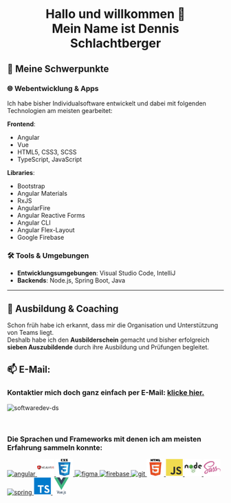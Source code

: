 <h1 align="center">Hallo und willkommen 👋 <br> Mein Name ist Dennis Schlachtberger</h1>


## 💼 Meine Schwerpunkte  

### 🌐 Webentwicklung & Apps  
Ich habe bisher Individualsoftware entwickelt und dabei mit folgenden Technologien am meisten gearbeitet:  

**Frontend**:  
- Angular  
- Vue  
- HTML5, CSS3, SCSS  
- TypeScript, JavaScript  

**Libraries**:  
- Bootstrap  
- Angular Materials  
- RxJS  
- AngularFire  
- Angular Reactive Forms  
- Angular CLI  
- Angular Flex-Layout  
- Google Firebase  

### 🛠️ Tools & Umgebungen  
- **Entwicklungsumgebungen**: Visual Studio Code, IntelliJ  
- **Backends**: Node.js, Spring Boot, Java  

---


## 🌱 Ausbildung & Coaching  

Schon früh habe ich erkannt, dass mir die Organisation und Unterstützung von Teams liegt.  
Deshalb habe ich den **Ausbilderschein** gemacht und bisher erfolgreich **sieben Auszubildende** durch ihre Ausbildung und Prüfungen begleitet.  



## 📫 **E-Mail:** 

<h3 align="left">Kontaktier mich doch ganz einfach per E-Mail: <a href="mailto:d.schlachtberger@outlook.com"> klicke hier.</a></h3>
<p align="left">
</p>


<p align="left"> <img src="https://komarev.com/ghpvc/?username=softwaredev-ds&label=Profile%20views&color=0e75b6&style=flat" alt="softwaredev-ds" /> </p>
<br>
<h3 align="left">Die Sprachen und Frameworks mit denen ich am meisten Erfahrung sammeln konnte:</h3>
<p align="left"> <a href="https://angular.io" target="_blank" rel="noreferrer"> <img src="https://angular.io/assets/images/logos/angular/angular.svg" alt="angular" width="40" height="40"/> </a> <a href="https://angular.io" target="_blank" rel="noreferrer"> <img src="https://raw.githubusercontent.com/devicons/devicon/master/icons/angularjs/angularjs-original-wordmark.svg" alt="angularjs" width="40" height="40"/> </a> <a href="https://www.w3schools.com/css/" target="_blank" rel="noreferrer"> <img src="https://raw.githubusercontent.com/devicons/devicon/master/icons/css3/css3-original-wordmark.svg" alt="css3" width="40" height="40"/> </a> <a href="https://www.figma.com/" target="_blank" rel="noreferrer"> <img src="https://www.vectorlogo.zone/logos/figma/figma-icon.svg" alt="figma" width="40" height="40"/> </a> <a href="https://firebase.google.com/" target="_blank" rel="noreferrer"> <img src="https://www.vectorlogo.zone/logos/firebase/firebase-icon.svg" alt="firebase" width="40" height="40"/> </a> <a href="https://git-scm.com/" target="_blank" rel="noreferrer"> <img src="https://www.vectorlogo.zone/logos/git-scm/git-scm-icon.svg" alt="git" width="40" height="40"/> </a> <a href="https://www.w3.org/html/" target="_blank" rel="noreferrer"> <img src="https://raw.githubusercontent.com/devicons/devicon/master/icons/html5/html5-original-wordmark.svg" alt="html5" width="40" height="40"/> </a> <a href="https://developer.mozilla.org/en-US/docs/Web/JavaScript" target="_blank" rel="noreferrer"> <img src="https://raw.githubusercontent.com/devicons/devicon/master/icons/javascript/javascript-original.svg" alt="javascript" width="40" height="40"/> </a> <a href="https://nodejs.org" target="_blank" rel="noreferrer"> <img src="https://raw.githubusercontent.com/devicons/devicon/master/icons/nodejs/nodejs-original-wordmark.svg" alt="nodejs" width="40" height="40"/> </a> <a href="https://sass-lang.com" target="_blank" rel="noreferrer"> <img src="https://raw.githubusercontent.com/devicons/devicon/master/icons/sass/sass-original.svg" alt="sass" width="40" height="40"/> </a> <a href="https://spring.io/" target="_blank" rel="noreferrer"> <img src="https://www.vectorlogo.zone/logos/springio/springio-icon.svg" alt="spring" width="40" height="40"/> </a> <a href="https://www.typescriptlang.org/" target="_blank" rel="noreferrer"> <img src="https://raw.githubusercontent.com/devicons/devicon/master/icons/typescript/typescript-original.svg" alt="typescript" width="40" height="40"/> </a> <a href="https://vuejs.org/" target="_blank" rel="noreferrer"> <img src="https://raw.githubusercontent.com/devicons/devicon/master/icons/vuejs/vuejs-original-wordmark.svg" alt="vuejs" width="40" height="40"/> </a> </p>
